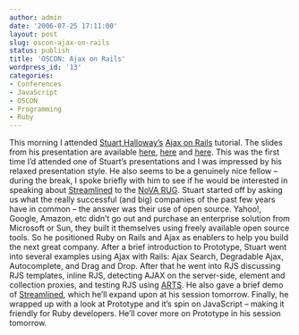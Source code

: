```yaml
---
author: admin
date: '2006-07-25 17:11:00'
layout: post
slug: oscon-ajax-on-rails
status: publish
title: 'OSCON: Ajax on Rails'
wordpress_id: '13'
categories:
- Conferences
- JavaScript
- OSCON
- Programming
- Ruby
---
```


This morning I attended [Stuart
Halloway’s](http://www.relevancellc.com/) [Ajax on
Rails](http://conferences.oreillynet.com/cs/os2006/view/e_sess/8520)
tutorial. The slides from his presentation are available
[here](http://www.codecite.com/presentation/ruby/rails/ajax_rails),
[here](http://www.codecite.com/presentation/ruby/rails/rjs) and
[here](http://www.codecite.com/presentation/ajax/prototype). This was
the first time I’d attended one of Stuart’s presentations and I was
impressed by his relaxed presentation style. He also seems to be a
genuinely nice fellow – during the break, I spoke briefly with him to
see if he would be interested in speaking about
[Streamlined](http://streamlined.relevancellc.com) to the [NoVA
RUG](http://www.novarug.org). Stuart started off by asking us what the
really successful (and big) companies of the past few years have in
common – the answer was their use of open source. Yahoo!, Google,
Amazon, etc didn’t go out and purchase an enterprise solution from
Microsoft or Sun, they built it themselves using freely available open
source tools. So he positioned Ruby on Rails and Ajax as enablers to
help you build the next great company. After a brief introduction to
Prototype, Stuart went into several examples using Ajax with Rails: Ajax
Search, Degradable Ajax, Autocomplete, and Drag and Drop. After that he
went into RJS discussing RJS templates, inline RJS, detecting AJAX on
the server-side, element and collection proxies, and testing RJS using
[ARTS](http://glu.ttono.us/articles/2006/05/29/guide-test-driven-rjs-with-arts).
He also gave a brief demo of
[Streamlined](http://streamlined.relevancellc.com), which he’ll expand
upon at his session tomorrow. Finally, he wrapped up with a look at
Prototype and it’s spin on JavaScript – making it friendly for Ruby
developers. He’ll cover more on Prototype in his session tomorrow.
